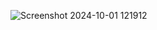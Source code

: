 ![Screenshot 2024-10-01 121912](https://github.com/user-attachments/assets/daff02ef-08e0-41c1-a3a3-d34e995b9ca8)
